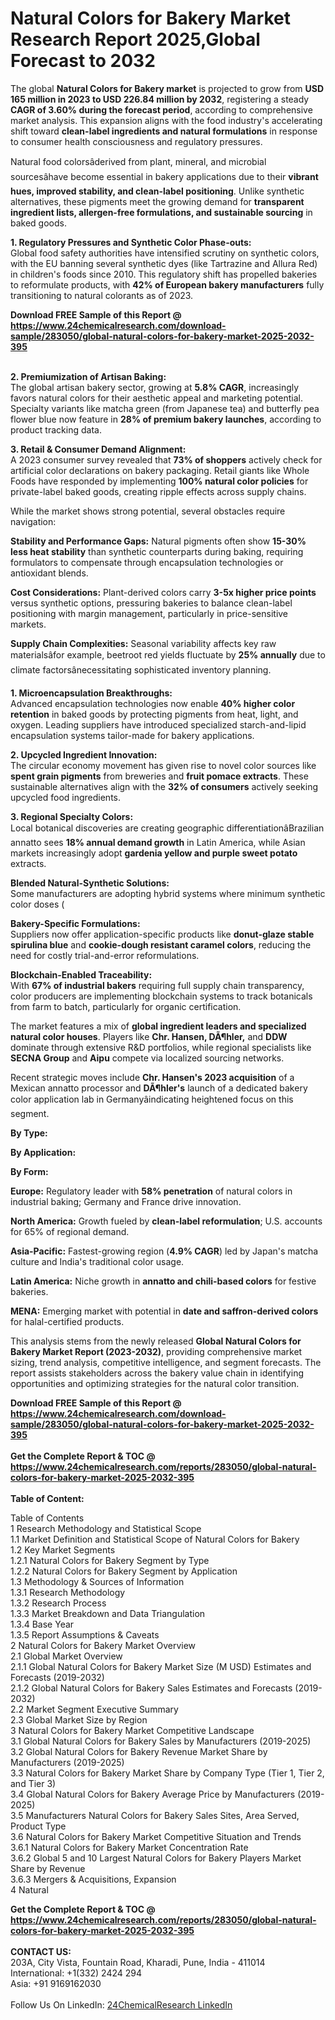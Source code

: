 <h1>Natural Colors for Bakery Market Research Report 2025,Global Forecast to 2032</h1><p>The global <strong>Natural Colors for Bakery market</strong> is projected to grow from <strong>USD 165 million in 2023 to USD 226.84 million by 2032</strong>, registering a steady <strong>CAGR of 3.60% during the forecast period</strong>, according to comprehensive market analysis. This expansion aligns with the food industry's accelerating shift toward <strong>clean-label ingredients and natural formulations</strong> in response to consumer health consciousness and regulatory pressures.</p><p>Natural food colorsâderived from plant, mineral, and microbial sourcesâhave become essential in bakery applications due to their <strong>vibrant hues, improved stability, and clean-label positioning</strong>. Unlike synthetic alternatives, these pigments meet the growing demand for <strong>transparent ingredient lists, allergen-free formulations, and sustainable sourcing</strong> in baked goods.</p><p><strong>1. Regulatory Pressures and Synthetic Color Phase-outs:</strong><br>
Global food safety authorities have intensified scrutiny on synthetic colors, with the EU banning several synthetic dyes (like Tartrazine and Allura Red) in children's foods since 2010. This regulatory shift has propelled bakeries to reformulate products, with <strong>42% of European bakery manufacturers</strong> fully transitioning to natural colorants as of 2023.</p><div><b>Download FREE Sample of this Report @ 
            <a href="https://www.24chemicalresearch.com/download-sample/283050/global-natural-colors-for-bakery-market-2025-2032-395">
            https://www.24chemicalresearch.com/download-sample/283050/global-natural-colors-for-bakery-market-2025-2032-395</a></b></div><br><p><strong>2. Premiumization of Artisan Baking:</strong><br>
The global artisan bakery sector, growing at <strong>5.8% CAGR</strong>, increasingly favors natural colors for their aesthetic appeal and marketing potential. Specialty variants like matcha green (from Japanese tea) and butterfly pea flower blue now feature in <strong>28% of premium bakery launches</strong>, according to product tracking data.</p><p><strong>3. Retail &amp; Consumer Demand Alignment:</strong><br>
A 2023 consumer survey revealed that <strong>73% of shoppers</strong> actively check for artificial color declarations on bakery packaging. Retail giants like Whole Foods have responded by implementing <strong>100% natural color policies</strong> for private-label baked goods, creating ripple effects across supply chains.</p><p>While the market shows strong potential, several obstacles require navigation:</p><p><strong>Stability and Performance Gaps:</strong> Natural pigments often show <strong>15-30% less heat stability</strong> than synthetic counterparts during baking, requiring formulators to compensate through encapsulation technologies or antioxidant blends.</p><p><strong>Cost Considerations:</strong> Plant-derived colors carry <strong>3-5x higher price points</strong> versus synthetic options, pressuring bakeries to balance clean-label positioning with margin management, particularly in price-sensitive markets.</p><p><strong>Supply Chain Complexities:</strong> Seasonal variability affects key raw materialsâfor example, beetroot red yields fluctuate by <strong>25% annually</strong> due to climate factorsânecessitating sophisticated inventory planning.</p><p><strong>1. Microencapsulation Breakthroughs:</strong><br>
Advanced encapsulation technologies now enable <strong>40% higher color retention</strong> in baked goods by protecting pigments from heat, light, and oxygen. Leading suppliers have introduced specialized starch-and-lipid encapsulation systems tailor-made for bakery applications.</p><p><strong>2. Upcycled Ingredient Innovation:</strong><br>
The circular economy movement has given rise to novel color sources like <strong>spent grain pigments</strong> from breweries and <strong>fruit pomace extracts</strong>. These sustainable alternatives align with the <strong>32% of consumers</strong> actively seeking upcycled food ingredients.</p><p><strong>3. Regional Specialty Colors:</strong><br>
Local botanical discoveries are creating geographic differentiationâBrazilian annatto sees <strong>18% annual demand growth</strong> in Latin America, while Asian markets increasingly adopt <strong>gardenia yellow and purple sweet potato</strong> extracts.</p><p><strong>Blended Natural-Synthetic Solutions:</strong><br>
	Some manufacturers are adopting hybrid systems where minimum synthetic color doses (
	</p><p><strong>Bakery-Specific Formulations:</strong><br>
	Suppliers now offer application-specific products like <strong>donut-glaze stable spirulina blue</strong> and <strong>cookie-dough resistant caramel colors</strong>, reducing the need for costly trial-and-error reformulations.</p><p><strong>Blockchain-Enabled Traceability:</strong><br>
	With <strong>67% of industrial bakers</strong> requiring full supply chain transparency, color producers are implementing blockchain systems to track botanicals from farm to batch, particularly for organic certification.</p><p>The market features a mix of <strong>global ingredient leaders and specialized natural color houses</strong>. Players like <strong>Chr. Hansen, DÃ¶hler,</strong> and <strong>DDW</strong> dominate through extensive R&amp;D portfolios, while regional specialists like <strong>SECNA Group</strong> and <strong>Aipu</strong> compete via localized sourcing networks.</p><p>Recent strategic moves include <strong>Chr. Hansen's 2023 acquisition</strong> of a Mexican annatto processor and <strong>DÃ¶hler's</strong> launch of a dedicated bakery color application lab in Germanyâindicating heightened focus on this segment.</p><p><strong>By Type:</strong></p><p><strong>By Application:</strong></p><p><strong>By Form:</strong></p><p><strong>Europe:</strong> Regulatory leader with <strong>58% penetration</strong> of natural colors in industrial baking; Germany and France drive innovation.</p><p><strong>North America:</strong> Growth fueled by <strong>clean-label reformulation</strong>; U.S. accounts for 65% of regional demand.</p><p><strong>Asia-Pacific:</strong> Fastest-growing region (<strong>4.9% CAGR</strong>) led by Japan's matcha culture and India's traditional color usage.</p><p><strong>Latin America:</strong> Niche growth in <strong>annatto and chili-based colors</strong> for festive bakeries.</p><p><strong>MENA:</strong> Emerging market with potential in <strong>date and saffron-derived colors</strong> for halal-certified products.</p><p>This analysis stems from the newly released <strong>Global Natural Colors for Bakery Market Report (2023-2032)</strong>, providing comprehensive market sizing, trend analysis, competitive intelligence, and segment forecasts. The report assists stakeholders across the bakery value chain in identifying opportunities and optimizing strategies for the natural color transition.</p><div><b>Download FREE Sample of this Report @ 
            <a href="https://www.24chemicalresearch.com/download-sample/283050/global-natural-colors-for-bakery-market-2025-2032-395">
            https://www.24chemicalresearch.com/download-sample/283050/global-natural-colors-for-bakery-market-2025-2032-395</a></b></div><br><div><b>Get the Complete Report & TOC @ 
            <a href="https://www.24chemicalresearch.com/reports/283050/global-natural-colors-for-bakery-market-2025-2032-395">
            https://www.24chemicalresearch.com/reports/283050/global-natural-colors-for-bakery-market-2025-2032-395</a></b></div><br>
            <b>Table of Content:</b><p>Table of Contents<br />
1 Research Methodology and Statistical Scope<br />
1.1 Market Definition and Statistical Scope of Natural Colors for Bakery<br />
1.2 Key Market Segments<br />
1.2.1 Natural Colors for Bakery Segment by Type<br />
1.2.2 Natural Colors for Bakery Segment by Application<br />
1.3 Methodology & Sources of Information<br />
1.3.1 Research Methodology<br />
1.3.2 Research Process<br />
1.3.3 Market Breakdown and Data Triangulation<br />
1.3.4 Base Year<br />
1.3.5 Report Assumptions & Caveats<br />
2 Natural Colors for Bakery Market Overview<br />
2.1 Global Market Overview<br />
2.1.1 Global Natural Colors for Bakery Market Size (M USD) Estimates and Forecasts (2019-2032)<br />
2.1.2 Global Natural Colors for Bakery Sales Estimates and Forecasts (2019-2032)<br />
2.2 Market Segment Executive Summary<br />
2.3 Global Market Size by Region<br />
3 Natural Colors for Bakery Market Competitive Landscape<br />
3.1 Global Natural Colors for Bakery Sales by Manufacturers (2019-2025)<br />
3.2 Global Natural Colors for Bakery Revenue Market Share by Manufacturers (2019-2025)<br />
3.3 Natural Colors for Bakery Market Share by Company Type (Tier 1, Tier 2, and Tier 3)<br />
3.4 Global Natural Colors for Bakery Average Price by Manufacturers (2019-2025)<br />
3.5 Manufacturers Natural Colors for Bakery Sales Sites, Area Served, Product Type<br />
3.6 Natural Colors for Bakery Market Competitive Situation and Trends<br />
3.6.1 Natural Colors for Bakery Market Concentration Rate<br />
3.6.2 Global 5 and 10 Largest Natural Colors for Bakery Players Market Share by Revenue<br />
3.6.3 Mergers & Acquisitions, Expansion<br />
4 Natural</p><div><b>Get the Complete Report & TOC @ 
            <a href="https://www.24chemicalresearch.com/reports/283050/global-natural-colors-for-bakery-market-2025-2032-395">
            https://www.24chemicalresearch.com/reports/283050/global-natural-colors-for-bakery-market-2025-2032-395</a></b></div><br><b>CONTACT US:</b><br>
            203A, City Vista, Fountain Road, Kharadi, Pune, India - 411014<br>
            International: +1(332) 2424 294<br>
            Asia: +91 9169162030 <br><br>
            Follow Us On LinkedIn: <a href="https://www.linkedin.com/company/24chemicalresearch/">24ChemicalResearch LinkedIn</a>